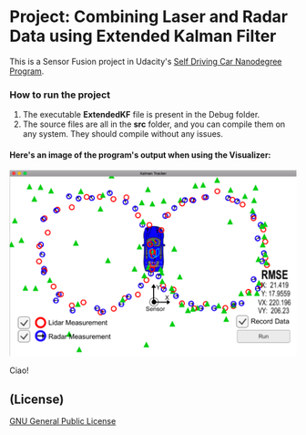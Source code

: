 # Project: Combining Laser and Radar Data using Extended Kalman Filter
This is a Sensor Fusion project in Udacity's [Self Driving Car Nanodegree Program](http://udacity.com/drive).

### How to run the project

1. The executable **ExtendedKF** file is present in the Debug folder.
2. The source files are all in the **src** folder, and you can compile them on any system. They should compile without any issues.

#### Here's an image of the program's output when using the Visualizer:

![Visualization](try1.png)

Ciao!

## (License)
[GNU General Public License](http://choosealicense.com/licenses/gpl-3.0/#)

